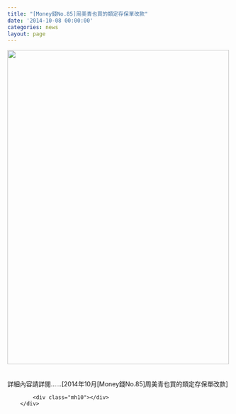 ```yaml
---
title: "[Money錢No.85]周美青也買的類定存保單改款"
date: '2014-10-08 00:00:00'
categories: news
layout: page
---
```


<div class="text">
			<div>
	<img alt="" src="http://www.leishan.com.tw/UserFiles/images/%E7%A3%8A%E5%B1%B1%E6%96%B0%E8%81%9E/%E7%A3%8A%E5%B1%B1%E9%9B%9C%E8%AA%8C/2014%E5%B9%B410%E6%9C%88%5BMoney%E9%8C%A2No.85%5D%E5%91%A8%E7%BE%8E%E9%9D%92%E4%B9%9F%E8%B2%B7%E7%9A%84%E9%A1%9E%E5%AE%9A%E5%AD%98%E4%BF%9D%E5%96%AE%E6%94%B9%E6%AC%BE(500).jpg" style="width: 500px; height: 708px;"></div>
<div>
	&nbsp;</div>
<div>
	&nbsp;</div>
<div>
	詳細內容請詳閱......[2014年10月[Money錢No.85]周美青也買的類定存保單改款]</div>

			<div class="mh10"></div>
		</div>